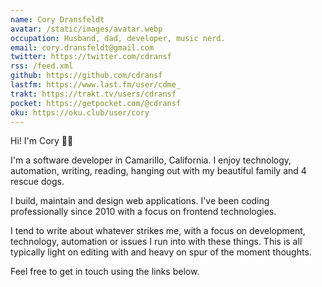 ```yaml
---
name: Cory Dransfeldt
avatar: /static/images/avatar.webp
occupation: Husband, dad, developer, music nerd.
email: cory.dransfeldt@gmail.com
twitter: https://twitter.com/cdransf
rss: /feed.xml
github: https://github.com/cdransf
lastfm: https://www.last.fm/user/cdme_
trakt: https://trakt.tv/users/cdransf
pocket: https://getpocket.com/@cdransf
oku: https://oku.club/user/cory
---
```


Hi! I'm Cory 👋🏻

I'm a software developer in Camarillo, California. I enjoy technology, automation, writing, reading, hanging out with my beautiful family and 4 rescue dogs.

I build, maintain and design web applications. I've been coding professionally since 2010 with a focus on frontend technologies.

I tend to write about whatever strikes me, with a focus on development, technology, automation or issues I run into with these things. This is all typically light on editing with and heavy on spur of the moment thoughts.

Feel free to get in touch using the links below.
